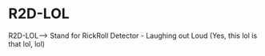 # R2D-LOL
R2D-LOL--> Stand for RickRoll Detector - Laughing out Loud (Yes, this lol is that lol, lol)
